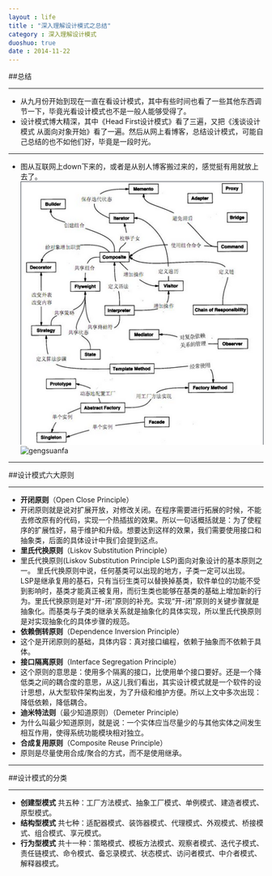 ```yaml
---
layout : life
title : "深入理解设计模式之总结"
category : 深入理解设计模式
duoshuo: true
date : 2014-11-22
---
```


##总结

-------------

* 从九月份开始到现在一直在看设计模式，其中有些时间也看了一些其他东西调节一下，毕竟光看设计模式也不是一般人能够受得了。
* 设计模式博大精深，其中《Head First设计模式》看了三遍，又把《浅谈设计模式 从面向对象开始》看了一遍。然后从网上看博客，总结设计模式，可能自己总结的也不如他们好，毕竟是一段时光。

-----------------

* 图从互联网上down下来的，或者是从别人博客搬过来的，感觉挺有用就放上去了。 
![gengsuanfa](/life/picture/shejimoshi.png) 
![gengsuanfa](/life/picture/shejimoshi3.jpg)

----------------------

##设计模式六大原则

----------------------

* **开闭原则**（Open Close Principle）
 * 开闭原则就是说对扩展开放，对修改关闭。在程序需要进行拓展的时候，不能去修改原有的代码，实现一个热插拔的效果。所以一句话概括就是：为了使程序的扩展性好，易于维护和升级。想要达到这样的效果，我们需要使用接口和抽象类，后面的具体设计中我们会提到这点。
* **里氏代换原则**（Liskov Substitution Principle）
 * 里氏代换原则(Liskov Substitution Principle LSP)面向对象设计的基本原则之一。 里氏代换原则中说，任何基类可以出现的地方，子类一定可以出现。 LSP是继承复用的基石，只有当衍生类可以替换掉基类，软件单位的功能不受到影响时，基类才能真正被复用，而衍生类也能够在基类的基础上增加新的行为。里氏代换原则是对“开-闭”原则的补充。实现“开-闭”原则的关键步骤就是抽象化。而基类与子类的继承关系就是抽象化的具体实现，所以里氏代换原则是对实现抽象化的具体步骤的规范。
* **依赖倒转原则**（Dependence Inversion Principle）
 * 这个是开闭原则的基础，具体内容：真对接口编程，依赖于抽象而不依赖于具体。
* **接口隔离原则**（Interface Segregation Principle）
 * 这个原则的意思是：使用多个隔离的接口，比使用单个接口要好。还是一个降低类之间的耦合度的意思，从这儿我们看出，其实设计模式就是一个软件的设计思想，从大型软件架构出发，为了升级和维护方便。所以上文中多次出现：降低依赖，降低耦合。
* **迪米特法则**（最少知道原则）（Demeter Principle）
 * 为什么叫最少知道原则，就是说：一个实体应当尽量少的与其他实体之间发生相互作用，使得系统功能模块相对独立。
* **合成复用原则**（Composite Reuse Principle）
 * 原则是尽量使用合成/聚合的方式，而不是使用继承。
 
------------

##设计模式的分类

------------
* **创建型模式** 共五种：工厂方法模式、抽象工厂模式、单例模式、建造者模式、原型模式。
* **结构型模式** 共七种：适配器模式、装饰器模式、代理模式、外观模式、桥接模式、组合模式、享元模式。
* **行为型模式** 共十一种：策略模式、模板方法模式、观察者模式、迭代子模式、责任链模式、命令模式、备忘录模式、状态模式、访问者模式、中介者模式、解释器模式。

